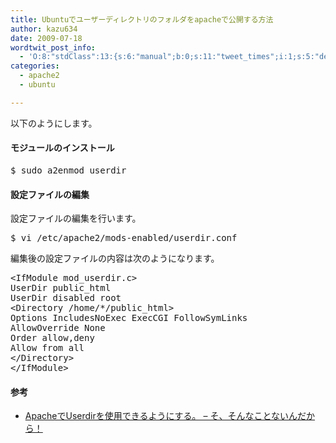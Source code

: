 ```yaml
---
title: Ubuntuでユーザーディレクトリのフォルダをapacheで公開する方法
author: kazu634
date: 2009-07-18
wordtwit_post_info:
  - 'O:8:"stdClass":13:{s:6:"manual";b:0;s:11:"tweet_times";i:1;s:5:"delay";i:0;s:7:"enabled";i:1;s:10:"separation";s:2:"60";s:7:"version";s:3:"3.7";s:14:"tweet_template";b:0;s:6:"status";i:2;s:6:"result";a:0:{}s:13:"tweet_counter";i:2;s:13:"tweet_log_ids";a:1:{i:0;i:4717;}s:9:"hash_tags";a:0:{}s:8:"accounts";a:1:{i:0;s:7:"kazu634";}}'
categories:
  - apache2
  - ubuntu

---
```

<div class="section">
<p>
    以下のようにします。
</p>
  
<h4>
    モジュールのインストール
</h4>
  
<pre class="syntax-highlight">
$ sudo a2enmod userdir
</pre>
  
<h4>
    設定ファイルの編集
</h4>
  
<p>
    設定ファイルの編集を行います。
</p>
  
<pre class="syntax-highlight">
$ vi /etc/apache2/mods-enabled/userdir.conf
</pre>
  
<p>
    編集後の設定ファイルの内容は次のようになります。
</p>
  
<pre class="syntax-highlight">
&#60;IfModule mod_userdir.c&#62;
UserDir public_html
UserDir disabled root
&#60;Directory /home/*/public_html&#62;
Options IncludesNoExec ExecCGI FollowSymLinks
AllowOverride None
Order allow,deny
Allow from all
&#60;/Directory&#62;
&#60;/IfModule&#62;
</pre>
  
<h4>
    参考
</h4>
  
<ul>
<li>
<a href="http://d.hatena.ne.jp/Fiore/20080310/1205127955" onclick="__gaTracker('send', 'event', 'outbound-article', 'http://d.hatena.ne.jp/Fiore/20080310/1205127955', 'ApacheでUserdirを使用できるようにする。 &#8211; そ、そんなことないんだから！');" target="_blank">ApacheでUserdirを使用できるようにする。 &#8211; そ、そんなことないんだから！</a>
</li>
</ul>
</div>
